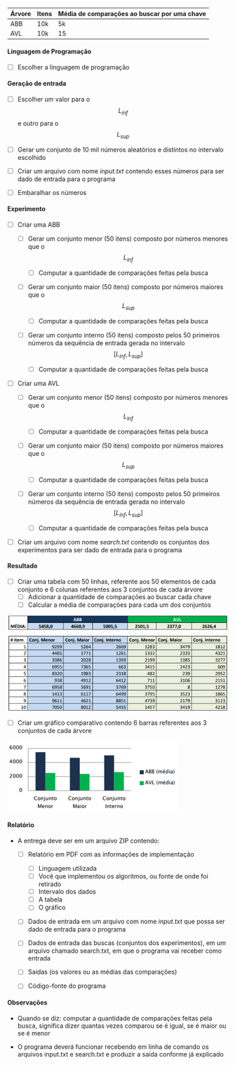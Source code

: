| Árvore | Itens | Média de comparações ao buscar por uma chave |
| ------ | ----- | -------------------------------------------- |
| ABB    | 10k   | 5k                                           |
| AVL    | 10k   | 15                                           |



#### Linguagem de Programação

- [ ] Escolher a linguagem de programação

  

#### Geração de entrada

- [ ] Escolher um valor para o $$ L_{inf} $$ e outro para o $$ L_{sup} $$
- [ ] Gerar um conjunto de 10 mil números aleatórios e distintos no intervalo escolhido
- [ ] Criar um arquivo com nome *input.txt* contendo esses números para ser dado de entrada para o programa
- [ ] Embaralhar os números



#### Experimento

- [ ] Criar uma ABB

  - [ ] Gerar um conjunto menor (50 itens) composto por números menores que o $$ L_{inf} $$

    - [ ] Computar a quantidade de comparações feitas pela busca

  - [ ] Gerar um conjunto maior (50 itens) composto por números maiores que o  $$ L_{sup} $$

    - [ ] Computar a quantidade de comparações feitas pela busca

  - [ ] Gerar um conjunto interno (50 itens) composto pelos 50 primeiros números da sequência de entrada gerada no intervalo $$ [L_{inf}, L_{sup}] $$

    - [ ] Computar a quantidade de comparações feitas pela busca

    

- [ ] Criar uma AVL

  - [ ] Gerar um conjunto menor (50 itens) composto por números menores que o $$ L_{inf} $$

    - [ ] Computar a quantidade de comparações feitas pela busca

  - [ ] Gerar um conjunto maior (50 itens) composto por números maiores que o  $$ L_{sup} $$

    - [ ] Computar a quantidade de comparações feitas pela busca

  - [ ] Gerar um conjunto interno (50 itens) composto pelos 50 primeiros números da sequência de entrada gerada no intervalo $$ [L_{inf}, L_{sup}] $$

    - [ ] Computar a quantidade de comparações feitas pela busca

      

- [ ] Criar um arquivo com nome *search.txt* contendo os conjuntos dos experimentos para ser dado de entrada para o programa

  

#### Resultado

- [ ] Criar uma tabela com 50 linhas, referente aos 50 elementos de cada conjunto e 6 colunas referentes aos 3 conjuntos de cada árvore
  - [ ] Adicionar a quantidade de comparações ao buscar cada chave
  - [ ] Calcular a média de comparações para cada um dos conjuntos

![Exemplo de dados produzidos no experimento, assumindo que cada conjunto possui 10 números a serem buscados.](img1.PNG)



- [ ] Criar um gráfico comparativo contendo 6 barras referentes aos 3 conjuntos de cada árvore

![Exemplo de comparações efetuadas na busca](img2.PNG)



#### Relatório

- A entrega deve ser em um arquivo ZIP contendo:
  - [ ] Relatório em PDF com as informações de implementação
    - [ ] Linguagem utilizada
    - [ ] Você que implementou os algoritmos, ou fonte de onde foi retirado
    - [ ] Intervalo dos dados
    - [ ] A tabela
    - [ ] O gráfico
  - [ ] Dados de entrada em um arquivo com nome *input.txt* que possa ser dado de entrada para o programa
  - [ ] Dados de entrada das buscas (conjuntos dos experimentos), em um arquivo chamado search.txt, em que o programa vai receber como entrada
  - [ ] Saídas (os valores ou as médias das comparações)
  - [ ] Código-fonte do programa



#### Observações

- Quando se diz: computar a quantidade de comparações feitas pela busca, significa dizer quantas vezes comparou se é igual, se é maior ou se é menor

- O programa deverá funcionar recebendo em linha de comando os arquivos input.txt e search.txt e produzir a saída conforme já explicado